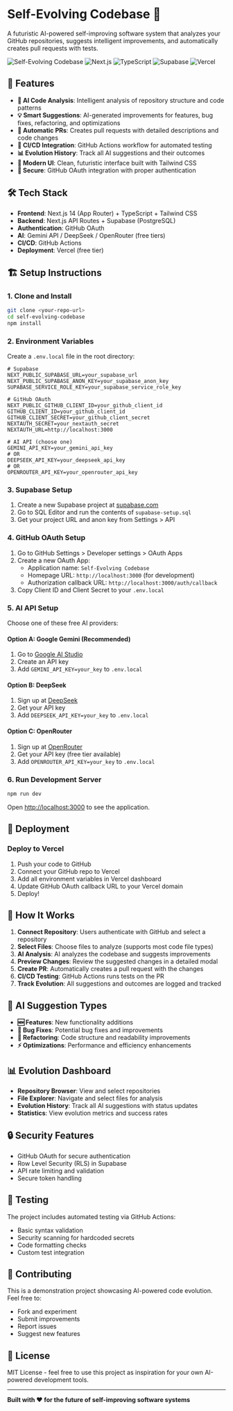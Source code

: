# Self-Evolving Codebase 🤖

A futuristic AI-powered self-improving software system that analyzes your GitHub repositories, suggests intelligent improvements, and automatically creates pull requests with tests.

![Self-Evolving Codebase](https://img.shields.io/badge/AI-Powered-blue) ![Next.js](https://img.shields.io/badge/Next.js-14-black) ![TypeScript](https://img.shields.io/badge/TypeScript-Ready-blue) ![Supabase](https://img.shields.io/badge/Supabase-Database-green) ![Vercel](https://img.shields.io/badge/Vercel-Deployment-black)

## 🚀 Features

- **🧠 AI Code Analysis**: Intelligent analysis of repository structure and code patterns
- **💡 Smart Suggestions**: AI-generated improvements for features, bug fixes, refactoring, and optimizations
- **🔄 Automatic PRs**: Creates pull requests with detailed descriptions and code changes
- **🧪 CI/CD Integration**: GitHub Actions workflow for automated testing
- **📊 Evolution History**: Track all AI suggestions and their outcomes
- **🎨 Modern UI**: Clean, futuristic interface built with Tailwind CSS
- **🔐 Secure**: GitHub OAuth integration with proper authentication

## 🛠️ Tech Stack

- **Frontend**: Next.js 14 (App Router) + TypeScript + Tailwind CSS
- **Backend**: Next.js API Routes + Supabase (PostgreSQL)
- **Authentication**: GitHub OAuth
- **AI**: Gemini API / DeepSeek / OpenRouter (free tiers)
- **CI/CD**: GitHub Actions
- **Deployment**: Vercel (free tier)

## 🏗️ Setup Instructions

### 1. Clone and Install

```bash
git clone <your-repo-url>
cd self-evolving-codebase
npm install
```

### 2. Environment Variables

Create a `.env.local` file in the root directory:

```env
# Supabase
NEXT_PUBLIC_SUPABASE_URL=your_supabase_url
NEXT_PUBLIC_SUPABASE_ANON_KEY=your_supabase_anon_key
SUPABASE_SERVICE_ROLE_KEY=your_supabase_service_role_key

# GitHub OAuth
NEXT_PUBLIC_GITHUB_CLIENT_ID=your_github_client_id
GITHUB_CLIENT_ID=your_github_client_id
GITHUB_CLIENT_SECRET=your_github_client_secret
NEXTAUTH_SECRET=your_nextauth_secret
NEXTAUTH_URL=http://localhost:3000

# AI API (choose one)
GEMINI_API_KEY=your_gemini_api_key
# OR
DEEPSEEK_API_KEY=your_deepseek_api_key
# OR
OPENROUTER_API_KEY=your_openrouter_api_key
```

### 3. Supabase Setup

1. Create a new Supabase project at [supabase.com](https://supabase.com)
2. Go to SQL Editor and run the contents of `supabase-setup.sql`
3. Get your project URL and anon key from Settings > API

### 4. GitHub OAuth Setup

1. Go to GitHub Settings > Developer settings > OAuth Apps
2. Create a new OAuth App:
   - Application name: `Self-Evolving Codebase`
   - Homepage URL: `http://localhost:3000` (for development)
   - Authorization callback URL: `http://localhost:3000/auth/callback`
3. Copy Client ID and Client Secret to your `.env.local`

### 5. AI API Setup

Choose one of these free AI providers:

#### Option A: Google Gemini (Recommended)
1. Go to [Google AI Studio](https://makersuite.google.com/app/apikey)
2. Create an API key
3. Add `GEMINI_API_KEY=your_key` to `.env.local`

#### Option B: DeepSeek
1. Sign up at [DeepSeek](https://platform.deepseek.com)
2. Get your API key
3. Add `DEEPSEEK_API_KEY=your_key` to `.env.local`

#### Option C: OpenRouter
1. Sign up at [OpenRouter](https://openrouter.ai)
2. Get your API key (free tier available)
3. Add `OPENROUTER_API_KEY=your_key` to `.env.local`

### 6. Run Development Server

```bash
npm run dev
```

Open [http://localhost:3000](http://localhost:3000) to see the application.

## 🚀 Deployment

### Deploy to Vercel

1. Push your code to GitHub
2. Connect your GitHub repo to Vercel
3. Add all environment variables in Vercel dashboard
4. Update GitHub OAuth callback URL to your Vercel domain
5. Deploy!

## 📖 How It Works

1. **Connect Repository**: Users authenticate with GitHub and select a repository
2. **Select Files**: Choose files to analyze (supports most code file types)
3. **AI Analysis**: AI analyzes the codebase and suggests improvements
4. **Preview Changes**: Review the suggested changes in a detailed modal
5. **Create PR**: Automatically creates a pull request with the changes
6. **CI/CD Testing**: GitHub Actions runs tests on the PR
7. **Track Evolution**: All suggestions and outcomes are logged and tracked

## 🎯 AI Suggestion Types

- **🆕 Features**: New functionality additions
- **🐛 Bug Fixes**: Potential bug fixes and improvements
- **🔄 Refactoring**: Code structure and readability improvements
- **⚡ Optimizations**: Performance and efficiency enhancements

## 📊 Evolution Dashboard

- **Repository Browser**: View and select repositories
- **File Explorer**: Navigate and select files for analysis
- **Evolution History**: Track all AI suggestions with status updates
- **Statistics**: View evolution metrics and success rates

## 🔒 Security Features

- GitHub OAuth for secure authentication
- Row Level Security (RLS) in Supabase
- API rate limiting and validation
- Secure token handling

## 🧪 Testing

The project includes automated testing via GitHub Actions:

- Basic syntax validation
- Security scanning for hardcoded secrets
- Code formatting checks
- Custom test integration

## 🤝 Contributing

This is a demonstration project showcasing AI-powered code evolution. Feel free to:

- Fork and experiment
- Submit improvements
- Report issues
- Suggest new features

## 📄 License

MIT License - feel free to use this project as inspiration for your own AI-powered development tools.

---

**Built with ❤️ for the future of self-improving software systems**
